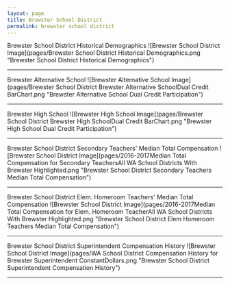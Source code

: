 ```yaml
---
layout: page
title: Brewster School District
permalink: brewster school district
---
```



Brewster School District Historical Demographics
![Brewster School District Image](pages/Brewster School District Historical Demographics.png "Brewster School District Historical Demographics")

___

Brewster Alternative School
![Brewster Alternative School Image](pages/Brewster School District Brewster Alternative SchoolDual Credit BarChart.png "Brewster Alternative School Dual Credit Participation")

___

Brewster High School
![Brewster High School Image](pages/Brewster School District Brewster High SchoolDual Credit BarChart.png "Brewster High School Dual Credit Participation")

___

Brewster School District Secondary Teachers' Median Total Compensation
![Brewster School District Image](pages/2016-2017Median Total Compensation for Secondary TeachersAll WA School Districts With Brewster Highlighted.png "Brewster School District Secondary Teachers Median Total Compensation")

___

Brewster School District Elem. Homeroom Teachers' Median Total Compensation
![Brewster School District Image](pages/2016-2017Median Total Compensation for Elem. Homeroom TeacherAll WA School Districts With Brewster Highlighted.png "Brewster School District Elem Homeroom Teachers Median Total Compensation")

___

Brewster School District Superintendent Compensation History
![Brewster School District Image](pages/WA School District Compensation History for Brewster Superintendent ConstantDollars.png "Brewster School District Superintendent Compensation History")

___

